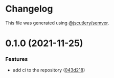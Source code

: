 # Changelog

This file was generated using [@jscutlery/semver](https://github.com/jscutlery/semver).

# 0.1.0 (2021-11-25)


### Features

* add ci to the repository ([043d218](https://github.com/tractr/cali/commit/043d218fcde47bff43ddc58387de962d6b8f910d))
